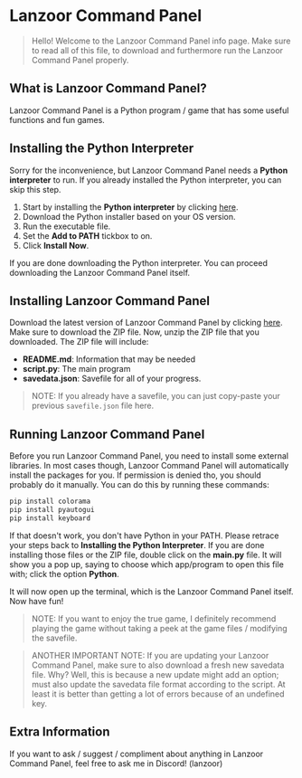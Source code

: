# Lanzoor Command Panel 

> Hello! Welcome to the Lanzoor Command Panel info page. Make sure to read all of this file, to download and furthermore run the Lanzoor Command Panel properly.

## What is Lanzoor Command Panel?

Lanzoor Command Panel is a Python program / game that has some useful functions and fun games.

## Installing the Python Interpreter

Sorry for the inconvenience, but Lanzoor Command Panel needs a **Python interpreter** to run. If you already installed the Python interpreter, you can skip this step.

1. Start by installing the **Python interpreter** by clicking [here](https://python.org/downloads).
2. Download the Python installer based on your OS version.
3. Run the executable file.
4. Set the **Add to PATH** tickbox to on.
5. Click **Install Now**.

If you are done downloading the Python interpreter. You can proceed downloading the Lanzoor Command Panel itself.

## Installing Lanzoor Command Panel

Download the latest version of Lanzoor Command Panel by clicking [here](github.com/Lanzoor/LCP/releases/latest). Make sure to download the ZIP file. Now, unzip the ZIP file that you downloaded.
The ZIP file will include:
- **README.md**: Information that may be needed
- **script.py**: The main program
- **savedata.json**: Savefile for all of your progress.

> NOTE: If you already have a savefile, you can just copy-paste your previous `savefile.json` file here.

## Running Lanzoor Command Panel

Before you run Lanzoor Command Panel, you need to install some external libraries.
In most cases though, Lanzoor Command Panel will automatically install the packages for you.
If permission is denied tho, you should probably do it manually.
You can do this by running these commands:

```ps1
pip install colorama
pip install pyautogui
pip install keyboard
```

If that doesn't work, you don't have Python in your PATH. Please retrace your steps back to **Installing the Python Interpreter**.
If you are done installing those files or the ZIP file, double click on the **main.py** file. It will show you a pop up, saying to choose which app/program to open this file with; click the option **Python**.

It will now open up the terminal, which is the Lanzoor Command Panel itself. Now have fun!

> NOTE: If you want to enjoy the true game, I definitely recommend playing the game without taking a peek at the game files / modifying the savefile.

> ANOTHER IMPORTANT NOTE: If you are updating your Lanzoor Command Panel, make sure to also download a fresh new savedata file.
> Why? Well, this is because a new update might add an option; must also update the savedata file format according to the script.
> At least it is better than getting a lot of errors because of an undefined key.

## Extra Information

If you want to ask / suggest / compliment about anything in Lanzoor Command Panel, feel free to ask me in Discord! (lanzoor)
